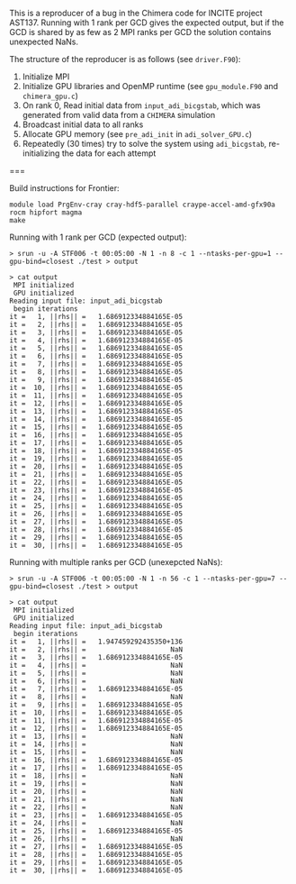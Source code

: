 This is a reproducer of a bug in the Chimera code for INCITE project AST137.
Running with 1 rank per GCD gives the expected output, but if the GCD is shared by as few as 2 MPI ranks per GCD the solution contains unexpected NaNs.

The structure of the reproducer is as follows (see `driver.F90`):

1. Initialize MPI
2. Initialize GPU libraries and OpenMP runtime (see `gpu_module.F90` and `chimera_gpu.c`)
3. On rank 0, Read initial data from `input_adi_bicgstab`, which was generated from valid data from a `CHIMERA` simulation
4. Broadcast initial data to all ranks
5. Allocate GPU memory (see `pre_adi_init` in `adi_solver_GPU.c`)
6. Repeatedly (30 times) try to solve the system using `adi_bicgstab`, re-initializing the data for each attempt

===

Build instructions for Frontier:

```
module load PrgEnv-cray cray-hdf5-parallel craype-accel-amd-gfx90a rocm hipfort magma
make
```

Running with 1 rank per GCD (expected output):

```
> srun -u -A STF006 -t 00:05:00 -N 1 -n 8 -c 1 --ntasks-per-gpu=1 --gpu-bind=closest ./test > output
```

```
> cat output
 MPI initialized
 GPU initialized
Reading input file: input_adi_bicgstab
 begin iterations
it =   1, ||rhs|| =   1.686912334884165E-05
it =   2, ||rhs|| =   1.686912334884165E-05
it =   3, ||rhs|| =   1.686912334884165E-05
it =   4, ||rhs|| =   1.686912334884165E-05
it =   5, ||rhs|| =   1.686912334884165E-05
it =   6, ||rhs|| =   1.686912334884165E-05
it =   7, ||rhs|| =   1.686912334884165E-05
it =   8, ||rhs|| =   1.686912334884165E-05
it =   9, ||rhs|| =   1.686912334884165E-05
it =  10, ||rhs|| =   1.686912334884165E-05
it =  11, ||rhs|| =   1.686912334884165E-05
it =  12, ||rhs|| =   1.686912334884165E-05
it =  13, ||rhs|| =   1.686912334884165E-05
it =  14, ||rhs|| =   1.686912334884165E-05
it =  15, ||rhs|| =   1.686912334884165E-05
it =  16, ||rhs|| =   1.686912334884165E-05
it =  17, ||rhs|| =   1.686912334884165E-05
it =  18, ||rhs|| =   1.686912334884165E-05
it =  19, ||rhs|| =   1.686912334884165E-05
it =  20, ||rhs|| =   1.686912334884165E-05
it =  21, ||rhs|| =   1.686912334884165E-05
it =  22, ||rhs|| =   1.686912334884165E-05
it =  23, ||rhs|| =   1.686912334884165E-05
it =  24, ||rhs|| =   1.686912334884165E-05
it =  25, ||rhs|| =   1.686912334884165E-05
it =  26, ||rhs|| =   1.686912334884165E-05
it =  27, ||rhs|| =   1.686912334884165E-05
it =  28, ||rhs|| =   1.686912334884165E-05
it =  29, ||rhs|| =   1.686912334884165E-05
it =  30, ||rhs|| =   1.686912334884165E-05
```

Running with multiple ranks per GCD (unexepcted NaNs):

```
> srun -u -A STF006 -t 00:05:00 -N 1 -n 56 -c 1 --ntasks-per-gpu=7 --gpu-bind=closest ./test > output
```

```
> cat output
 MPI initialized
 GPU initialized
Reading input file: input_adi_bicgstab
 begin iterations
it =   1, ||rhs|| =   1.947459292435350+136
it =   2, ||rhs|| =                     NaN
it =   3, ||rhs|| =   1.686912334884165E-05
it =   4, ||rhs|| =                     NaN
it =   5, ||rhs|| =                     NaN
it =   6, ||rhs|| =                     NaN
it =   7, ||rhs|| =   1.686912334884165E-05
it =   8, ||rhs|| =                     NaN
it =   9, ||rhs|| =   1.686912334884165E-05
it =  10, ||rhs|| =   1.686912334884165E-05
it =  11, ||rhs|| =   1.686912334884165E-05
it =  12, ||rhs|| =   1.686912334884165E-05
it =  13, ||rhs|| =                     NaN
it =  14, ||rhs|| =                     NaN
it =  15, ||rhs|| =                     NaN
it =  16, ||rhs|| =   1.686912334884165E-05
it =  17, ||rhs|| =   1.686912334884165E-05
it =  18, ||rhs|| =                     NaN
it =  19, ||rhs|| =                     NaN
it =  20, ||rhs|| =                     NaN
it =  21, ||rhs|| =                     NaN
it =  22, ||rhs|| =                     NaN
it =  23, ||rhs|| =   1.686912334884165E-05
it =  24, ||rhs|| =                     NaN
it =  25, ||rhs|| =   1.686912334884165E-05
it =  26, ||rhs|| =                     NaN
it =  27, ||rhs|| =   1.686912334884165E-05
it =  28, ||rhs|| =   1.686912334884165E-05
it =  29, ||rhs|| =   1.686912334884165E-05
it =  30, ||rhs|| =   1.686912334884165E-05
```